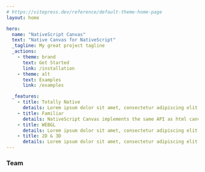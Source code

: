 ```yaml
---
# https://vitepress.dev/reference/default-theme-home-page
layout: home

hero:
  name: "NativeScript Canvas"
  text: "Native Canvas for NativeScript"
  _tagline: My great project tagline
  _actions:
    - theme: brand
      text: Get Started
      link: /installation
    - theme: alt
      text: Examples
      link: /examples

  _features:
    - title: Totally Native
      details: Lorem ipsum dolor sit amet, consectetur adipiscing elit
    - title: Familiar
      details: NativeScript Canvas implements the same API as html canvas
    - title: WEBGL
      details: Lorem ipsum dolor sit amet, consectetur adipiscing elit
    - title: 2D & 3D
      details: Lorem ipsum dolor sit amet, consectetur adipiscing elit
---
```



<script setup>
import { VPTeamMembers } from 'vitepress/theme'
import Preview from './.vitepress/theme/components/Preview.vue'

const members = [
  {
    avatar: 'https://avatars.githubusercontent.com/u/6695919?v=4',
    name: 'triniwiz',
    title: 'Creator',
    links: [
      { icon: 'github', link: 'https://github.com/triniwiz' },
      { icon: 'twitter', link: 'https://twitter.com/triniwiz' }
    ]
  },

]
</script>

<!-- <Preview /> -->

<div class="flex justify-center mt-12">
<h3 class="text-2xl">Team</h3>
</div>



<VPTeamMembers size="small" :members="members" />